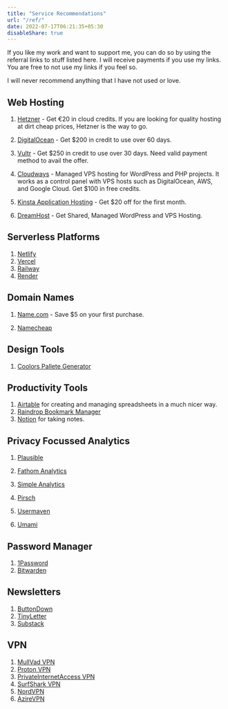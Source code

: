 ```yaml
---
title: "Service Recommendations"
url: "/ref/"
date: 2022-07-17T06:21:35+05:30
disableShare: true
---
```


If you like my work and want to support me, you can do so by using the referral links to stuff listed here. I will receive payments if you use my links. You are free to not use my links if you feel so.

I will never recommend anything that I have not used or love.

## Web Hosting

1. [Hetzner](https://hetzner.cloud/?ref=uD5YliJiekmv) - Get €⁠20 in cloud credits. If you are looking for quality hosting at dirt cheap prices, Hetzner is the way to go.

2. [DigitalOcean](https://digitalocean.pxf.io/g1Bn4O) - Get $200 in credit to use over 60 days.

3. [Vultr](https://www.vultr.com/promo/try250/?ref=9577234) - Get $250 in credit to use over 30 days. Need valid payment method to avail the offer.

4. [Cloudways](https://nspeaks.com/cloudways) - Managed VPS hosting for WordPress and PHP projects. It works as a control panel with VPS hosts such as DigitalOcean, AWS, and Google Cloud. Get $100 in free credits.

5. [Kinsta Application Hosting](https://kinsta.com/application-hosting/?kaid=HJNYGYNKHEXF) - Get $20 off for the first month.

6. [DreamHost](http://click.dreamhost.com/SHsK) - Get Shared, Managed WordPress and VPS Hosting.

## Serverless Platforms

1. [Netlify](https://netlify.com)
2. [Vercel](https://vercel.com/)
3. [Railway](https://railway.app?referralCode=nspeaks)
4. [Render](https://render.com/)

## Domain Names

1. [Name.com](https://www.name.com/referral/331013) - Save $5 on your first purchase.

2. [Namecheap](https://namecheap.pxf.io/nspeaks)

## Design Tools

1. [Coolors Pallete Generator](https://coolors.co/?ref=5fbc0474f93c7d000a63e0df)

## Productivity Tools

1. [Airtable](https://airtable.com/invite/r/E46H33pX) for creating and managing spreadsheets in a much nicer way.
2. [Raindrop Bookmark Manager](https://raindrop.io/)
3. [Notion](https://www.notion.so/) for taking notes.

## Privacy Focussed Analytics

1. [Plausible](https://plausible.io/)

2. [Fathom Analytics](https://usefathom.com/ref/AIAONB)

3. [Simple Analytics](https://www.simpleanalytics.com/?referral=waqiv)

4. [Pirsch](https://pirsch.io/)

5. [Usermaven](https://usermaven.com?via=pucv5m)

6. [Umami](https://umami.is/)

## Password Manager

1. [1Password](https://1password.com/)
2. [Bitwarden](https://bitwarden.com/)

## Newsletters

1. [ButtonDown](https://buttondown.email/)
2. [TinyLetter](https://tinyletter.com/)
3. [Substack](https://substack.com/)

## VPN

1. [MullVad VPN](https://mullvad.net/en/)
2. [Proton VPN](https://protonvpn.com/)
3. [PrivateInternetAccess VPN](https://www.privateinternetaccess.com/pages/buy-vpn/nspeaks)
4. [SurfShark VPN](https://get.surfshark.net/SHiE)
5. [NordVPN](https://nordvpn.sjv.io/nspeaks)
6. [AzireVPN](https://www.azirevpn.com/ref/YOnAemTSX7)
